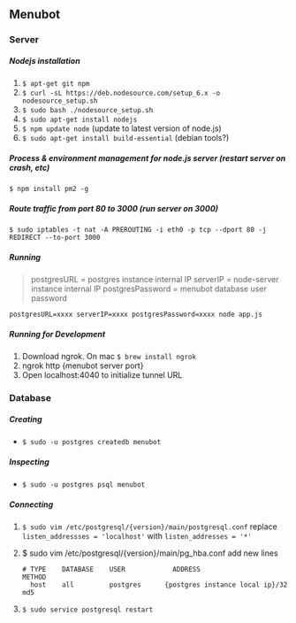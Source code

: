 ## Menubot

### Server

##### Nodejs installation
1. `$ apt-get git npm`
2. `$ curl -sL https://deb.nodesource.com/setup_6.x -o nodesource_setup.sh`
3. `$ sudo bash ./nodesource_setup.sh`
4. `$ sudo apt-get install nodejs`
5. `$ npm update node` (update to latest version of node.js)
5. `$ sudo apt-get install build-essential` (debian tools?)

##### Process & environment management for node.js server (restart server on crash, etc)
`$ npm install pm2 -g` 

##### Route traffic from port 80 to 3000 (run server on 3000)
`$ sudo iptables -t nat -A PREROUTING -i eth0 -p tcp --dport 80 -j REDIRECT --to-port 3000`

##### Running
> postgresURL = postgres instance internal IP
> serverIP = node-server instance internal IP
> postgresPassword = menubot database user password

```
postgresURL=xxxx serverIP=xxxx postgresPassword=xxxx node app.js
```

##### Running for Development
1. Download ngrok. On mac `$ brew install ngrok`
2. ngrok http {menubot server port}
3. Open localhost:4040 to initialize tunnel URL

### Database

##### Creating
* `$ sudo -u postgres createdb menubot`

##### Inspecting
* `$ sudo -u postgres psql menubot`

##### Connecting
1. `$ sudo vim /etc/postgresql/{version}/main/postgresql.conf`
    replace `listen_addressses = 'localhost'` with `listen_addresses = '*'`

2. $ sudo vim /etc/postgresql/{version}/main/pg_hba.conf
    add new lines
    ```
    # TYPE    DATABASE    USER            ADDRESS                           METHOD
      host    all         postgres      {postgres instance local ip}/32     md5
    ```

3. `$ sudo service postgresql restart`